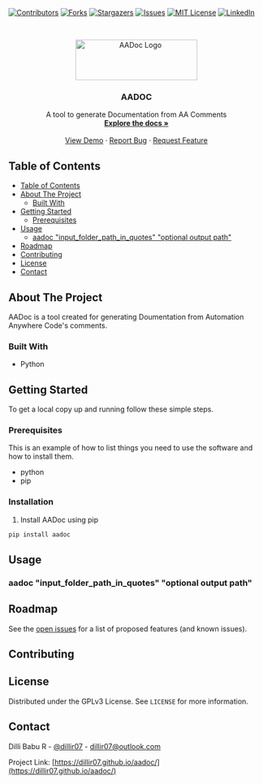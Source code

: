 [![Contributors][contributors-shield]][contributors-url]
[![Forks][forks-shield]][forks-url]
[![Stargazers][stars-shield]][stars-url]
[![Issues][issues-shield]][issues-url]
[![MIT License][license-shield]][license-url]
[![LinkedIn][linkedin-shield]][linkedin-url]



<!-- PROJECT LOGO -->
<br />
<p align="center">
  <a href="https://github.com/dillir07/aadoc">
    <img src="https://dev-to-uploads.s3.amazonaws.com/i/3evjyabnoghtiojrchcy.PNG" alt="AADoc Logo" width="240" height="80">
  </a>

  <h3 align="center">AADOC</h3>

  <p align="center">
    A tool to generate Documentation from AA Comments
    <br />
    <a href="https://github.com/dillir07/aadoc"><strong>Explore the docs »</strong></a>
    <br />
    <br />
    <a href="https://github.com/dillir07/aadoc">View Demo</a>
    ·
    <a href="https://github.com/dillir07/aadoc/issues">Report Bug</a>
    ·
    <a href="https://github.com/dillir07/aadoc/issues">Request Feature</a>
  </p>
</p>


<!-- TABLE OF CONTENTS -->
## Table of Contents

- [Table of Contents](#table-of-contents)
- [About The Project](#about-the-project)
  - [Built With](#built-with)
- [Getting Started](#getting-started)
  - [Prerequisites](#prerequisites)
- [Usage](#usage)
  - [aadoc "input_folder_path_in_quotes" "optional output path"](#aadoc-%22inputfolderpathinquotes%22-%22optional-output-path%22)
- [Roadmap](#roadmap)
- [Contributing](#contributing)
- [License](#license)
- [Contact](#contact)



<!-- ABOUT THE PROJECT -->
## About The Project

<!-- [![Product Name Screen Shot][product-screenshot]](https://example.com) -->

AADoc is a tool created for generating Doumentation from Automation Anywhere Code's comments. 

### Built With

* Python

<!-- GETTING STARTED -->
## Getting Started

To get a local copy up and running follow these simple steps.

### Prerequisites

This is an example of how to list things you need to use the software and how to install them.

* python
* pip

<!-- ```sh
pip install npm@latest -g
``` -->

### Installation

1. Install AADoc using pip
```sh
pip install aadoc
```



<!-- USAGE EXAMPLES -->
## Usage

<!-- Use this space to show useful examples of how a project can be used. Additional screenshots, code examples and demos work well in this space. You may also link to more resources.

_For more examples, please refer to the [Documentation](https://example.com)_ -->

### aadoc "input_folder_path_in_quotes" "optional output path"



<!-- ROADMAP -->
## Roadmap

See the [open issues](https://github.com/dillir07/aadoc/issues) for a list of proposed features (and known issues).



<!-- CONTRIBUTING -->
## Contributing

<!-- Contributions are what make the open source community such an amazing place to be learn, inspire, and create. Any contributions you make are **greatly appreciated**.

1. Fork the Project
2. Create your Feature Branch (`git checkout -b feature/AmazingFeature`)
3. Commit your Changes (`git commit -m 'Add some AmazingFeature'`)
4. Push to the Branch (`git push origin feature/AmazingFeature`)
5. Open a Pull Request -->



<!-- LICENSE -->
## License

Distributed under the GPLv3 License. See `LICENSE` for more information.



<!-- CONTACT -->
## Contact

Dilli Babu R - [@dillir07](https://twitter.com/dillir07) - dillir07@outlook.com

Project Link: [https://dillir07.github.io/aadoc/](https://dillir07.github.io/aadoc/)



<!-- ACKNOWLEDGEMENTS -->
<!-- ## Acknowledgements

* []()
* []()
* []() -->





<!-- MARKDOWN LINKS & IMAGES -->
<!-- https://www.markdownguide.org/basic-syntax/#reference-style-links -->
[contributors-shield]: https://img.shields.io/github/contributors/dillir07/aadoc?style=flat-square

[contributors-url]: https://github.com/dillir07/Best-README-Template/graphs/contributors

[forks-shield]: https://img.shields.io/github/forks/dillir07/aadoc?style=flat-square

[forks-url]: https://github.com/dillir07/Best-README-Template/network/members

[stars-shield]: https://img.shields.io/github/stars/dillir07/aadoc?style=flat-square

[stars-url]: https://github.com/dillir07/Best-README-Template/stargazers

[issues-shield]: https://img.shields.io/github/issues/dillir07/aadoc?style=flat-square

[issues-url]: https://github.com/dillir07/Best-README-Template/issues

[license-shield]: https://img.shields.io/github/license/dillir07/aadoc?style=flat-square

[license-url]: https://github.com/dillir07/aadoc/blob/master/LICENSE

[linkedin-shield]: https://img.shields.io/badge/-LinkedIn-black.svg?style=flat-square&logo=linkedin&colorB=555

[linkedin-url]: https://linkedin.com/in/dillir07
[product-screenshot]: images/screenshot.png
